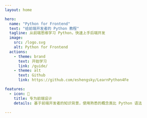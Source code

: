 ```yaml
---
layout: home

hero:
  name: "Python for Frontend"
  text: "给前端开发者的 Python 教程"
  tagline: 从前端思维学习 Python，快速上手后端开发
  image:
    src: /logo.svg
    alt: Python for Frontend
  actions:
    - theme: brand
      text: 开始学习
      link: /guide/
    - theme: alt
      text: Github
      link: https://github.com/eshengsky/LearnPython4Fe

features:
  - icon: 🚀
    title: 专为前端设计
    details: 基于前端开发者的知识背景，使用熟悉的概念类比 Python 语法

---
```

